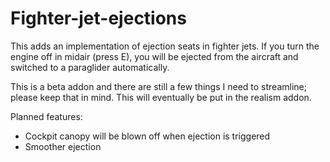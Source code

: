 # Fighter-jet-ejections

This adds an implementation of ejection seats in fighter jets. If you turn the engine off in midair (press E), you will be ejected from the aircraft and switched to a paraglider automatically.

This is a beta addon and there are still a few things I need to streamline; please keep that in mind. This will eventually be put in the realism addon.

Planned features:
- Cockpit canopy will be blown off when ejection is triggered </br>
- Smoother ejection </br>

